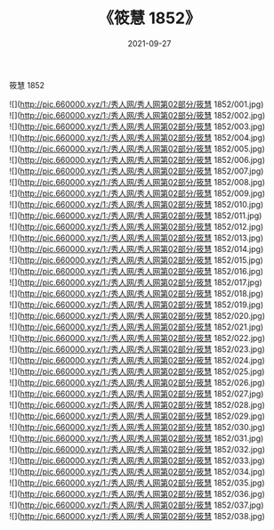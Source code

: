 ﻿---
layout: post
title:  《筱慧 1852》
date:   2021-09-27
img: http://pic.660000.xyz/1:/秀人网/秀人网第02部分/筱慧 1852/000.jpg
categories: [美女, 清纯, 唯美]
---

筱慧 1852

  ![](http://pic.660000.xyz/1:/秀人网/秀人网第02部分/筱慧 1852/001.jpg) <br> ![](http://pic.660000.xyz/1:/秀人网/秀人网第02部分/筱慧 1852/002.jpg) <br> ![](http://pic.660000.xyz/1:/秀人网/秀人网第02部分/筱慧 1852/003.jpg) <br> ![](http://pic.660000.xyz/1:/秀人网/秀人网第02部分/筱慧 1852/004.jpg) <br> ![](http://pic.660000.xyz/1:/秀人网/秀人网第02部分/筱慧 1852/005.jpg) <br> ![](http://pic.660000.xyz/1:/秀人网/秀人网第02部分/筱慧 1852/006.jpg) <br> ![](http://pic.660000.xyz/1:/秀人网/秀人网第02部分/筱慧 1852/007.jpg) <br> ![](http://pic.660000.xyz/1:/秀人网/秀人网第02部分/筱慧 1852/008.jpg) <br> ![](http://pic.660000.xyz/1:/秀人网/秀人网第02部分/筱慧 1852/009.jpg) <br> ![](http://pic.660000.xyz/1:/秀人网/秀人网第02部分/筱慧 1852/010.jpg) <br> ![](http://pic.660000.xyz/1:/秀人网/秀人网第02部分/筱慧 1852/011.jpg) <br> ![](http://pic.660000.xyz/1:/秀人网/秀人网第02部分/筱慧 1852/012.jpg) <br> ![](http://pic.660000.xyz/1:/秀人网/秀人网第02部分/筱慧 1852/013.jpg) <br> ![](http://pic.660000.xyz/1:/秀人网/秀人网第02部分/筱慧 1852/014.jpg) <br> ![](http://pic.660000.xyz/1:/秀人网/秀人网第02部分/筱慧 1852/015.jpg) <br> ![](http://pic.660000.xyz/1:/秀人网/秀人网第02部分/筱慧 1852/016.jpg) <br> ![](http://pic.660000.xyz/1:/秀人网/秀人网第02部分/筱慧 1852/017.jpg) <br> ![](http://pic.660000.xyz/1:/秀人网/秀人网第02部分/筱慧 1852/018.jpg) <br> ![](http://pic.660000.xyz/1:/秀人网/秀人网第02部分/筱慧 1852/019.jpg) <br> ![](http://pic.660000.xyz/1:/秀人网/秀人网第02部分/筱慧 1852/020.jpg) <br> ![](http://pic.660000.xyz/1:/秀人网/秀人网第02部分/筱慧 1852/021.jpg) <br> ![](http://pic.660000.xyz/1:/秀人网/秀人网第02部分/筱慧 1852/022.jpg) <br> ![](http://pic.660000.xyz/1:/秀人网/秀人网第02部分/筱慧 1852/023.jpg) <br> ![](http://pic.660000.xyz/1:/秀人网/秀人网第02部分/筱慧 1852/024.jpg) <br> ![](http://pic.660000.xyz/1:/秀人网/秀人网第02部分/筱慧 1852/025.jpg) <br> ![](http://pic.660000.xyz/1:/秀人网/秀人网第02部分/筱慧 1852/026.jpg) <br> ![](http://pic.660000.xyz/1:/秀人网/秀人网第02部分/筱慧 1852/027.jpg) <br> ![](http://pic.660000.xyz/1:/秀人网/秀人网第02部分/筱慧 1852/028.jpg) <br> ![](http://pic.660000.xyz/1:/秀人网/秀人网第02部分/筱慧 1852/029.jpg) <br> ![](http://pic.660000.xyz/1:/秀人网/秀人网第02部分/筱慧 1852/030.jpg) <br> ![](http://pic.660000.xyz/1:/秀人网/秀人网第02部分/筱慧 1852/031.jpg) <br> ![](http://pic.660000.xyz/1:/秀人网/秀人网第02部分/筱慧 1852/032.jpg) <br> ![](http://pic.660000.xyz/1:/秀人网/秀人网第02部分/筱慧 1852/033.jpg) <br> ![](http://pic.660000.xyz/1:/秀人网/秀人网第02部分/筱慧 1852/034.jpg) <br> ![](http://pic.660000.xyz/1:/秀人网/秀人网第02部分/筱慧 1852/035.jpg) <br> ![](http://pic.660000.xyz/1:/秀人网/秀人网第02部分/筱慧 1852/036.jpg) <br> ![](http://pic.660000.xyz/1:/秀人网/秀人网第02部分/筱慧 1852/037.jpg) <br> ![](http://pic.660000.xyz/1:/秀人网/秀人网第02部分/筱慧 1852/038.jpg) <br>